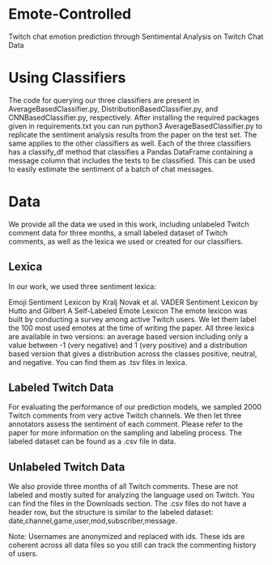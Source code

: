 # Emote-Controlled
Twitch chat emotion prediction through Sentimental Analysis on Twitch Chat Data 


# Using Classifiers
The code for querying our three classifiers are present in AverageBasedClassifier.py, DistributionBasedClassifier.py, and CNNBasedClassifier.py, respectively. After installing the required packages given in requirements.txt you can run python3 AverageBasedClassifier.py to replicate the sentiment analysis results from the paper on the test set. The same applies to the other classifiers as well. 
Each of the three classifiers has a classify_df method that classifies a Pandas DataFrame containing a message column that includes the texts to be classified. This can be used to easily estimate the sentiment of a batch of chat messages.

# Data
We provide all the data we used in this work, including unlabeled Twitch comment data for three months, a small labeled dataset of Twitch comments, as well as the lexica we used or created for our classifiers.

## Lexica
In our work, we used three sentiment lexica:

Emoji Sentiment Lexicon by Kralj Novak et al.
VADER Sentiment Lexicon by Hutto and Gilbert
A Self-Labeled Emote Lexicon
The emote lexicon was built by conducting a survey among active Twitch users. We let them label the 100 most used emotes at the time of writing the paper.
All three lexica are available in two versions: an average based version including only a value between -1 (very negative) and 1 (very positive) and a distribution based version that gives a distribution across the classes positive, neutral, and negative. You can find them as .tsv files in lexica.

## Labeled Twitch Data
For evaluating the performance of our prediction models, we sampled 2000 Twitch comments from very active Twitch channels. We then let three annotators assess the sentiment of each comment. Please refer to the paper for more information on the sampling and labeling process. 
The labeled dataset can be found as a .csv file in data.

## Unlabeled Twitch Data
We also provide three months of all Twitch comments. These are not labeled and mostly suited for analyzing the language used on Twitch. You can find the files in the Downloads section. The .csv files do not have a header row, but the structure is similar to the labeled dataset: date,channel,game,user,mod,subscriber,message.

Note: Usernames are anonymized and replaced with ids. These ids are coherent across all data files so you still can track the commenting history of users.

